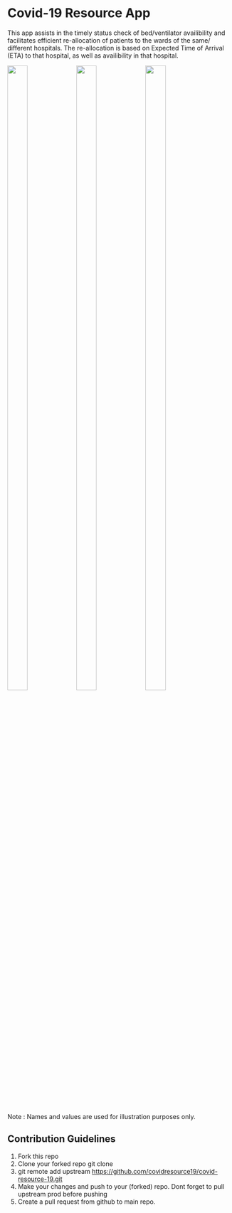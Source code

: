 # Covid-19 Resource App

This app assists in the timely status check of bed/ventilator availibility and facilitates efficient re-allocation of patients to the wards of the same/ different hospitals.
The re-allocation is based on Expected Time of Arrival (ETA) to that hospital, as well as availibility in that hospital.

<!-- ![EYH0KYMXsAAW2Qw](https://user-images.githubusercontent.com/54317029/126146694-ef09f479-636e-4338-a43b-a7cc0def2dbd.jpeg) -->

<!-- <img src="https://user-images.githubusercontent.com/54317029/126146694-ef09f479-636e-4338-a43b-a7cc0def2dbd.jpeg" height="60%" width="30%">     -->

 <img src="https://user-images.githubusercontent.com/54317029/126146711-fb573235-6933-41be-9f67-fecdd1c35b8c.jpeg" height="60%" width="30%">      <img src="https://user-images.githubusercontent.com/54317029/126146723-e5eaee2e-3772-4dab-8456-7ef44fde7c57.jpeg" height="60%" width="30%">     <img src="https://user-images.githubusercontent.com/54317029/126146726-c2242128-c2e6-4529-8d34-add1b59c2cf7.jpeg" height="60%" width="30%">

<!-- ![EYH_60zWoAIgZOh](https://user-images.githubusercontent.com/54317029/126146711-fb573235-6933-41be-9f67-fecdd1c35b8c.jpeg) -->

<!-- ![EYH_7nBWsAAGkGC](https://user-images.githubusercontent.com/54317029/126146723-e5eaee2e-3772-4dab-8456-7ef44fde7c57.jpeg)
![EYH_8UCWAAASUv4](https://user-images.githubusercontent.com/54317029/126146726-c2242128-c2e6-4529-8d34-add1b59c2cf7.jpeg) -->

Note : Names and values are used for illustration purposes only.

## Contribution Guidelines
  1. Fork this repo
  2. Clone your forked repo git clone
  3. git remote add upstream https://github.com/covidresource19/covid-resource-19.git
  4. Make your changes and push to your (forked) repo. Dont forget to pull upstream prod before pushing
  5. Create a pull request from github to main repo.
